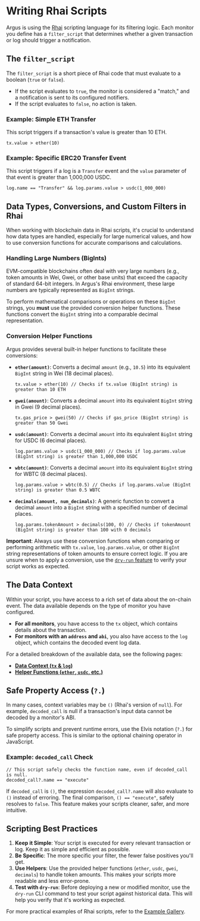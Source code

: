 # Writing Rhai Scripts

Argus is using the [Rhai](https://rhai.rs) scripting language for its filtering logic. Each monitor you define has a `filter_script` that determines whether a given transaction or log should trigger a notification.

## The `filter_script`

The `filter_script` is a short piece of Rhai code that must evaluate to a boolean (`true` or `false`).

-   If the script evaluates to `true`, the monitor is considered a "match," and a notification is sent to its configured notifiers.
-   If the script evaluates to `false`, no action is taken.

### Example: Simple ETH Transfer

This script triggers if a transaction's value is greater than 10 ETH.

```rhai
tx.value > ether(10)
```

### Example: Specific ERC20 Transfer Event

This script triggers if a log is a `Transfer` event and the `value` parameter of that event is greater than 1,000,000 USDC.

```rhai
log.name == "Transfer" && log.params.value > usdc(1_000_000)
```

## Data Types, Conversions, and Custom Filters in Rhai

When working with blockchain data in Rhai scripts, it's crucial to understand how data types are handled, especially for large numerical values, and how to use conversion functions for accurate comparisons and calculations.

### Handling Large Numbers (BigInts)

EVM-compatible blockchains often deal with very large numbers (e.g., token amounts in Wei, Gwei, or other base units) that exceed the capacity of standard 64-bit integers. In Argus's Rhai environment, these large numbers are typically represented as `BigInt` strings.

To perform mathematical comparisons or operations on these `BigInt` strings, you **must** use the provided conversion helper functions. These functions convert the `BigInt` string into a comparable decimal representation.

### Conversion Helper Functions

Argus provides several built-in helper functions to facilitate these conversions:

*   **`ether(amount)`**: Converts a decimal `amount` (e.g., `10.5`) into its equivalent `BigInt` string in Wei (18 decimal places).
    ```rhai
    tx.value > ether(10) // Checks if tx.value (BigInt string) is greater than 10 ETH
    ```

*   **`gwei(amount)`**: Converts a decimal `amount` into its equivalent `BigInt` string in Gwei (9 decimal places).
    ```rhai
    tx.gas_price > gwei(50) // Checks if gas_price (BigInt string) is greater than 50 Gwei
    ```

*   **`usdc(amount)`**: Converts a decimal `amount` into its equivalent `BigInt` string for USDC (6 decimal places).
    ```rhai
    log.params.value > usdc(1_000_000) // Checks if log.params.value (BigInt string) is greater than 1,000,000 USDC
    ```

*   **`wbtc(amount)`**: Converts a decimal `amount` into its equivalent `BigInt` string for WBTC (8 decimal places).
    ```rhai
    log.params.value > wbtc(0.5) // Checks if log.params.value (BigInt string) is greater than 0.5 WBTC
    ```

*   **`decimals(amount, num_decimals)`**: A generic function to convert a decimal `amount` into a `BigInt` string with a specified number of decimal places.
    ```rhai
    log.params.tokenAmount > decimals(100, 0) // Checks if tokenAmount (BigInt string) is greater than 100 with 0 decimals
    ```

**Important**: Always use these conversion functions when comparing or performing arithmetic with `tx.value`, `log.params.value`, or other `BigInt` string representations of token amounts to ensure correct logic. If you are unsure when to apply a conversion, use the [`dry-run` feature](../operations/cli.md#dry-run-mode) to verify your script works as expected.

## The Data Context

Within your script, you have access to a rich set of data about the on-chain event. The data available depends on the type of monitor you have configured.

-   **For all monitors**, you have access to the `tx` object, which contains details about the transaction.
-   **For monitors with an `address` and `abi`**, you also have access to the `log` object, which contains the decoded event log data.

For a detailed breakdown of the available data, see the following pages:

-   [**Data Context (`tx` & `log`)**](./rhai_context.md)
-   [**Helper Functions (`ether`, `usdc`, etc.)**](./rhai_helpers.md)

## Safe Property Access (`?.`)

In many cases, context variables may be `()` (Rhai's version of `null`). For example, `decoded_call` is null if a transaction's input data cannot be decoded by a monitor's ABI.

To simplify scripts and prevent runtime errors, use the Elvis notation (`?.`) for safe property access. This is similar to the optional chaining operator in JavaScript.

### Example: `decoded_call` Check

```rhai
// This script safely checks the function name, even if decoded_call is null.
decoded_call?.name == "execute"
```

If `decoded_call` is `()`, the expression `decoded_call?.name` will also evaluate to `()` instead of erroring. The final comparison, `() == "execute"`, safely resolves to `false`. This feature makes your scripts cleaner, safer, and more intuitive.

## Scripting Best Practices

1.  **Keep it Simple**: Your script is executed for every relevant transaction or log. Keep it as simple and efficient as possible.
2.  **Be Specific**: The more specific your filter, the fewer false positives you'll get.
3.  **Use Helpers**: Use the provided helper functions (`ether`, `usdc`, `gwei`, `decimals`) to handle token amounts. This makes your scripts more readable and less error-prone.
4.  **Test with `dry-run`**: Before deploying a new or modified monitor, use the `dry-run` CLI command to test your script against historical data. This will help you verify that it's working as expected.

For more practical examples of Rhai scripts, refer to the [Example Gallery](../examples/gallery.md).
